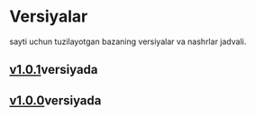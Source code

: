 # Versiyalar
sayti uchun tuzilayotgan bazaning versiyalar va nashrlar jadvali.
<h2><a href="https://v1-0-0.netlify.app/">v1.0.1</a>versiyada</h2>
<h2><a href="https://v1-0-0.netlify.app/">v1.0.0</a>versiyada</h2>
